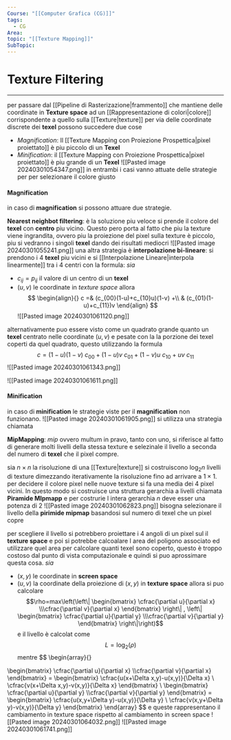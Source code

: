 ```yaml
---
Course: "[[Computer Grafica (CG)]]"
tags:
  - CG
Area: 
topic: "[[Texture Mapping]]"
SubTopic:
---
```


# Texture Filtering
---
per passare dal [[Pipeline di Rasterizazione|frammento]] che mantiene delle coordinate in __Texture space__ ad un [[Rappresentazione di colori|colore]] corrispondente a quello sulla [[Texture|texture]] per via delle coordinate discrete dei __texel__ possono succedere due cose
- _Magnification_: Il [[Texture Mapping con Proiezione Prospettica|pixel proiettato]] è piu piccolo di un __Texel__ 
- _Minification_: il [[Texture Mapping con Proiezione Prospettica|pixel proiettato]] è piu grande di un __Texel__
![[Pasted image 20240301054347.png]]
in entrambi i casi vanno attuate delle strategie per per selezionare il colore giusto

#### Magnification
in caso di __magnification__ si possono attuare due strategie.

__Nearest neighbot filtering__: è la soluzione piu veloce si prende il colore del __texel__  con __centro__ piu vicino. 
Questo pero porta al fatto che piu la texture viene ingrandita, ovvero piu la proiezione del pixel sulla texture è piccolo, piu si vedranno i singoli __texel__ dando dei risultati mediocri 
![[Pasted image 20240301055241.png]]
una altra strategia è
__interpolazione bi-lineare__: si prendono i 4 __texel__ piu vicini e si [[Interpolazione Lineare|interpola linearmente]] tra i 4 centri con la formula: 
_sia_
- $c_{ij}=p_{ij}$ il valore di un centro di un __texel__
- $(u,v)$ le coordinate in _texture space_
allora $$
\begin{align}{}
c  =&  (c_{00}(1-u)+c_{10}u)(1-v) +\\
    &  (c_{01}(1-u)+c_{11})v
\end{align}
$$
![[Pasted image 20240301061120.png]]

alternativamente puo essere visto come un quadrato grande quanto un __texel__ centrato nelle coordinate $(u,v)$ e pesate con la la porzione dei texel coperti da quel quadrato, questo utilizzando la formula
$$c=(1-u)(1-v)\ c_{00}+(1-u)v\ c_{01}+(1-v)u\ c_{10}+uv\ c_{11}$$
![[Pasted image 20240301061343.png]]

![[Pasted image 20240301061611.png]]


#### Minification
in caso di __minification__ le strategie viste per il __magnification__ non funzionano.
![[Pasted image 20240301061905.png]]
si utilizza una strategia chiamata 

__MipMapping__:
_mip_ ovvero multum in pravo, tanto con uno, si riferisce al fatto di generare molti livelli della stessa texture e selezinale il livello a seconda del numero di __texel__ che il pixel compre.

sia $n \times n$ la risoluzione di una [[Texture|texture]] si costruiscono $\log_2n$ livelli di texture dimezzando iterativamente la risoluzione fino ad arrivare a $1 \times 1$.
per decidere il colore  pixel nelle nuove texture si fa una media dei 4 pixel vicini.
In questo modo si costruisce una struttura gerarchia a livelli chiamata __Piramide MIpmapp__ e per costrurie l intera gerarchia $n$ deve esser una potenza di $2$
![[Pasted image 20240301062823.png]]
bisogna selezionare  il livello della __pirimide mipmap__ basandosi sul numero di texel che un pixel copre 

per scegliere il livello si potrebbero proiettare i 4 angoli di un pixel sul il __texture space__ e poi si potrebbe calcoalare l area del poligono associato ed utilizzare quel area per calcolare quanti texel sono coperto, questo è troppo costoso dal punto di vista computazionale e quindi si puo aprossimare questa cosa.
_sia_
- $(x,y)$ le coordinate in __screen space__
- $(u,v)$ la coordinate della proiezione di $(x,y)$ in __texture space__
allora si puo calcolare $$\rho=max\left(\left\| \begin{bmatrix}
\cfrac{\partial u}{\partial x} \\\cfrac{\partial v}{\partial x}
\end{bmatrix} \right\| ,
\left\| \begin{bmatrix}
\cfrac{\partial u}{\partial y} \\\cfrac{\partial v}{\partial y}
\end{bmatrix} \right\|\right)$$ e il livello è calcolat come $$L=\log_2(\rho)$$
mentre $$
\begin{array}{}

\begin{bmatrix}
\cfrac{\partial u}{\partial x} \\\cfrac{\partial v}{\partial x}
\end{bmatrix} =
\begin{bmatrix}
\cfrac{u(x+\Delta x,y)-u(x,y)}{\Delta x} \\ \cfrac{v(x+\Delta x,y)-v(x,y)}{\Delta x}
\end{bmatrix} \\
\begin{bmatrix}
\cfrac{\partial u}{\partial y} \\\cfrac{\partial v}{\partial y}
\end{bmatrix} =
\begin{bmatrix}
\cfrac{u(x,y+\Delta y)-u(x,y)}{\Delta y} \\ \cfrac{v(x,y+\Delta y)-v(x,y)}{\Delta y}
\end{bmatrix}
\end{array}
$$
e queste rappresentano il cambiamento in texture space rispetto al cambiamento in screen space
![[Pasted image 20240301064032.png]]
![[Pasted image 20240301061741.png]]